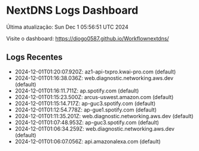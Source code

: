 # NextDNS Logs Dashboard

Última atualização: Sun Dec  1 05:56:51 UTC 2024

Visite o dashboard: https://diogo0587.github.io/Workflownextdns/

## Logs Recentes

- 2024-12-01T01:20:07.920Z: az1-api-txpro.kwai-pro.com (default)
- 2024-12-01T01:16:38.036Z: web.diagnostic.networking.aws.dev (default)
- 2024-12-01T01:16:11.711Z: ap.spotify.com (default)
- 2024-12-01T01:15:23.500Z: arcus-uswest.amazon.com (default)
- 2024-12-01T01:15:14.717Z: ap-guc3.spotify.com (default)
- 2024-12-01T01:12:54.778Z: ap-gue1.spotify.com (default)
- 2024-12-01T01:11:35.201Z: web.diagnostic.networking.aws.dev (default)
- 2024-12-01T01:07:48.953Z: ap-guc3.spotify.com (default)
- 2024-12-01T01:06:34.259Z: web.diagnostic.networking.aws.dev (default)
- 2024-12-01T01:06:07.056Z: api.amazonalexa.com (default)
